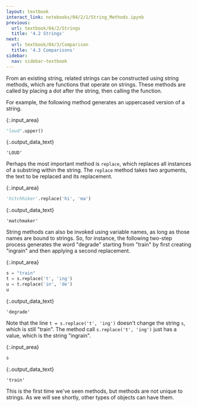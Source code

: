 ```yaml
---
layout: textbook
interact_link: notebooks/04/2/1/String_Methods.ipynb
previous:
  url: textbook/04/2/Strings
  title: '4.2 Strings'
next:
  url: textbook/04/3/Comparison
  title: '4.3 Comparisons'
sidebar:
  nav: sidebar-textbook
---
```


From an existing string, related strings can be constructed using string methods, which are functions that operate on strings. These methods are called by placing a dot after the string, then calling the function.

For example, the following method generates an uppercased version of a string.


{:.input_area}
```python
"loud".upper()
```




{:.output_data_text}
```
'LOUD'
```



Perhaps the most important method is `replace`, which replaces all instances of a substring within the string. The `replace` method takes two arguments, the text to be replaced and its replacement.


{:.input_area}
```python
'hitchhiker'.replace('hi', 'ma')
```




{:.output_data_text}
```
'matchmaker'
```



String methods can also be invoked using variable names, as long as those names are bound to strings. So, for instance, the following two-step process generates the word "degrade" starting from "train" by first creating "ingrain" and then applying a second replacement.


{:.input_area}
```python
s = "train"
t = s.replace('t', 'ing')
u = t.replace('in', 'de')
u
```




{:.output_data_text}
```
'degrade'
```



Note that the line `t = s.replace('t', 'ing')` doesn't change the string `s`, which is still "train".  The method call `s.replace('t', 'ing')` just has a value, which is the string "ingrain".


{:.input_area}
```python
s
```




{:.output_data_text}
```
'train'
```



This is the first time we've seen methods, but methods are not unique to strings.  As we will see shortly, other types of objects can have them.
